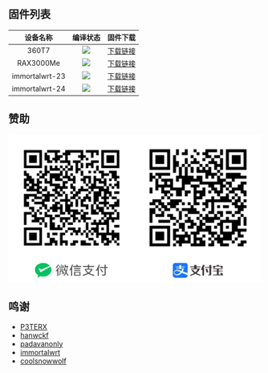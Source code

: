 ## 固件列表
| 设备名称 | 编译状态 | 固件下载 |
| :-------------: | :-------------: | :-------------: |
| 360T7 | [![](https://github.com/QiYueYiya/OpenWrt-Actions/actions/workflows/360T7.yml/badge.svg)](https://github.com/QiYueYiya/OpenWrt-Actions/actions/workflows/360T7.yml) | [下载链接](https://github.com/QiYueYiya/OpenWrt-Actions/releases/tag/360T7) |
| RAX3000Me | [![](https://github.com/QiYueYiya/OpenWrt-Actions/actions/workflows/RAX3000Me.yml/badge.svg)](https://github.com/QiYueYiya/OpenWrt-Actions/actions/workflows/XRAX3000Me.yml) | [下载链接](https://github.com/QiYueYiya/OpenWrt-Actions/releases/tag/RAX3000Me) |
| immortalwrt-23 | [![](https://github.com/QiYueYiya/OpenWrt-Actions/actions/workflows/immortalwrt-23.yml/badge.svg)](https://github.com/QiYueYiya/OpenWrt-Actions/actions/workflows/immortalwrt-23.yml) | [下载链接](https://github.com/QiYueYiya/OpenWrt-Actions/releases/tag/immortalwrt-23) |
| immortalwrt-24 | [![](https://github.com/QiYueYiya/OpenWrt-Actions/actions/workflows/immortalwrt-24.yml/badge.svg)](https://github.com/QiYueYiya/OpenWrt-Actions/actions/workflows/immortalwrt-24.yml) | [下载链接](https://github.com/QiYueYiya/OpenWrt-Actions/releases/tag/immortalwrt-24) |

## 赞助

![star](.github/files/star.png)

## 鸣谢
- [P3TERX](https://github.com/P3TERX)
- [hanwckf](https://github.com/hanwckf)
- [padavanonly](https://github.com/padavanonly)
- [immortalwrt](https://github.com/immortalwrt)
- [coolsnowwolf](https://github.com/coolsnowwolf)
